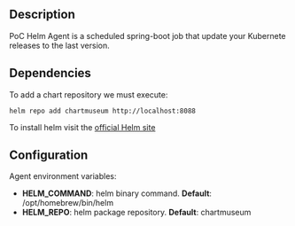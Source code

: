 ## Description
PoC Helm Agent is a scheduled spring-boot job that update your Kubernete releases to the last version.

## Dependencies

To add a chart repository we must execute:

```shell
helm repo add chartmuseum http://localhost:8088
```

To install helm visit the [official Helm site](https://helm.sh/docs/intro/install/)

## Configuration 

Agent environment variables:

- **HELM_COMMAND**: helm binary command. **Default**: /opt/homebrew/bin/helm
- **HELM_REPO**: helm package repository. **Default**: chartmuseum